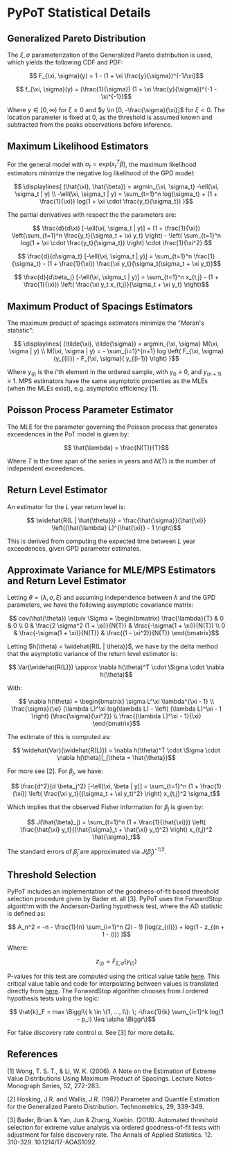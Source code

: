 # PyPoT Statistical Details 

## Generalized Pareto Distribution

The $\xi, \sigma$ parameterization of the Generalized Pareto distribution is used, which yields the following CDF and PDF:

```math
    F_{\xi, \sigma}(y) = 1 - (1 + \xi \frac{y}{\sigma})^{-1/\xi}
```

```math
    f_{\xi, \sigma}(y) = (\frac{1}{\sigma}) (1 + \xi \frac{y}{\sigma})^{-1 - \xi^{-1}}
```

Where $y \in [0, \infty)$ for $\xi \geq 0$ and $y \in [0, -\frac{\sigma}{\xi}]$ for $\xi < 0$.  The location parameter is fixed at 0, as the threshold is assumed known and subtracted from the peaks observations before inference.

## Maximum Likelihood Estimators

For the general model with $\sigma_t = exp(x_t^T \beta)$, the maximum likelihood estimators minimize the negative log likelihood of the GPD model:


```math
    \displaylines{ (\hat{\xi}, \hat{\beta}) = argmin_{\xi, \sigma_t}  -\ell(\xi, \sigma_t | y) \\
    -\ell(\xi, \sigma_t | y) = \sum_{t=1}^n log(\sigma_t) + (1 + \frac{1}{\xi}) log(1 + \xi \cdot \frac{y_t}{\sigma_t}) }
```

The partial derivatives with respect the the parameters are:

```math
    \frac{d}{d\xi} [-\ell(\xi, \sigma_t | y)] = (1 + \frac{1}{\xi}) \left(\sum_{t=1}^n \frac{y_t}{\sigma_t + \xi y_t}  \right) - \left( \sum_{t=1}^n log(1 + \xi \cdot \frac{y_t}{\sigma_t}) \right) \cdot \frac{1}{\xi^2} 
```

```math
    \frac{d}{d\sigma_t} [-\ell(\xi, \sigma_t | y)] = \sum_{t=1}^n \frac{1}{\sigma_t} - (1 + \frac{1}{\xi}) \frac{\xi y_t}{\sigma_t(\sigma_t + \xi y_t)}
```

```math
    \frac{d}{d\beta_j} [-\ell(\xi, \sigma_t | y)] = \sum_{t=1}^n x_{t,j} - (1 + \frac{1}{\xi}) \left( \frac{\xi y_t x_{t,j}}{\sigma_t + \xi y_t} \right)
```


## Maximum Product of Spacings Estimators

The maximum product of spacings estimators minimize the "Moran's statistic":

```math
    \displaylines{ (\tilde{\xi}, \tilde{\sigma}) = argmin_{\xi, \sigma}  M(\xi, \sigma | y) \\ 
    M(\xi, \sigma | y) = - \sum_{i=1}^{n+1} log \left(  F_{\xi, \sigma}(y_{(i)}) - F_{\xi, \sigma}( y_{(i-1)}  \right) }
```

Where $y_{(i)}$ is the $i$'th element in the ordered sample, with $y_0 \equiv 0$, and $y_{(n+1)} \equiv 1$.  MPS estimators have the same asymptotic properties as the MLEs (when the MLEs exist), e.g. asymptotic efficiency [1].

## Poisson Process Parameter Estimator

The MLE for the parameter governing the Poisson process that generates exceedences in the PoT model is given by:

```math
    \hat{\lambda} = \frac{N(T)}{T}
```

Where $T$ is the time span of the series in years and $N(T)$ is the number of independent exceedences.

## Return Level Estimator

An estimator for the $L$ year return level is:

```math
    \widehat{R(L | \hat{\theta})} = \frac{\hat{\sigma}}{\hat{\xi}} \left((\hat{\lambda} L)^{\hat{\xi}} - 1   \right)
```

This is derived from computing the expected time between $L$ year exceedences, given GPD parameter estimates.


## Approximate Variance for MLE/MPS Estimators and Return Level Estimator

Letting $\theta = (\lambda, \sigma, \xi)$ and assuming independence between $\lambda$ and the GPD parameters, we have the following asymptotic covariance matrix:

```math
    cov(\hat{\theta}) \equiv \Sigma = \begin{bmatrix}
        \frac{\lambda}{T} & 0 & 0 \\
        0 & \frac{2 \sigma^2 (1 + \xi)}{N(T)} & \frac{-\sigma(1 + \xi)}{N(T)} \\
        0 & \frac{-\sigma(1 + \xi)}{N(T)} & \frac{(1 - \xi^2)}{N(T)}
    \end{bmatrix}
```

Letting $h(\theta) = \widehat{R(L | \theta)}$, we have by the delta method that the asymptotic variance of the return level estimator is:

```math
    Var(\widehat{R(L)}) \approx \nabla h(\theta)^T \cdot  \Sigma \cdot \nabla h(\theta)
```

With:

```math
    \nabla h(\theta) = \begin{bmatrix}
        \sigma L^\xi \lambda^{\xi - 1} \\
        \frac{\sigma}{\xi} (\lambda L)^\xi log(\lambda L) - \left( (\lambda L)^\xi - 1 \right) (\frac{\sigma}{\xi^2}) \\
        \frac{(\lambda L)^\xi - 1}{\xi}
    \end{bmatrix}
```

The estimate of this is computed as:

```math
    \widehat{Var}(\widehat{R(L)}) = \nabla h(\theta)^T \cdot  \Sigma \cdot \nabla h(\theta)|_{\theta = \hat{\theta}}
```

For more see [2].  For $\beta_j$, we have:

```math
    \frac{d^2}{d \beta_j^2} [-\ell(\xi, \beta | y)] = \sum_{t=1}^n (1 + \frac{1}{\xi}) \left( \frac{\xi y_t}{(\sigma_t + \xi y_t)^2} \right) x_{t,j}^2 \sigma_t
```

Which implies that the observed Fisher information for $\beta_j$ is given by:

```math
    J(\hat{\beta}_j) = \sum_{t=1}^n (1 + \frac{1}{\hat{\xi}}) \left( \frac{\hat{\xi} y_t}{(\hat{\sigma}_t + \hat{\xi} y_t)^2} \right) x_{t,j}^2 \hat{\sigma}_t
```

The standard errors of $\hat{\beta}_j$ are approximated via $J(\hat{\beta}_j)^{-1/2}$.


## Threshold Selection

PyPoT includes an implementation of the goodness-of-fit based threshold selection procedure given by Bader et. all [3].  PyPoT uses the ForwardStop algorithm with the Anderson-Darling hypothesis test, where the AD statistic is defined as:

```math
    A_n^2 = -n - \frac{1}{n} \sum_{i=1}^n (2i - 1) [log(z_{(i)}) + log(1 - z_{(n + 1 - i)}) ]
```

Where:

```math
    z_{(i)} = F_{\hat{\xi}, \hat{\sigma}}(y_{(i)})
```

P-values for this test are computed using the critical value table [here](pypot/data/ADQuantiles.csv).  This critical value table and code for interpolating between values is translated directly from [here](https://github.com/brianbader/eva_package/tree/master).  The ForwardStop algorithm chooses from $l$ ordered hypothesis tests using the logic:

```math
    \hat{k}_F = max \Biggl\{ k \in \{1, ..., l\}: \; -\frac{1}{k} \sum_{i=1}^k log(1 - p_i) \leq \alpha \Biggr\}
```

For false discovery rate control $\alpha$.  See [3] for more details.


## References

[1] Wong, T. S. T., & Li, W. K. (2006). A Note on the Estimation of Extreme Value Distributions Using Maximum Product of Spacings. Lecture Notes-Monograph Series, 52, 272-283.

[2] Hosking, J.R. and Wallis, J.R. (1987) Parameter and Quantile Estimation for the Generalized Pareto Distribution. Technometrics, 29, 339-349.

[3] Bader, Brian & Yan, Jun & Zhang, Xuebin. (2018). Automated threshold selection for extreme value analysis via ordered goodness-of-fit tests with adjustment for false discovery rate. The Annals of Applied Statistics. 12. 310-329. 10.1214/17-AOAS1092.
